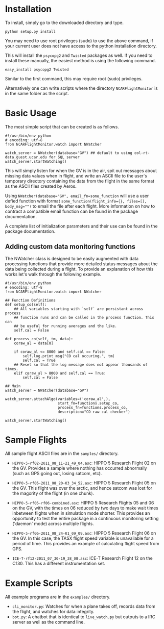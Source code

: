 Installation
============

To install, simply go to the downloaded directory and type.

    python setup.py install

You may need to use root privileges (sudo) to use the above command, if your
current user does not have access to the python installation directory.

This will install the `psycopg2` and `Twisted` packages as well. If you need
to install these manually, the easiest method is using the following command.

    easy_install psycopg2 Twisted

Similar to the first command, this may require root (sudo) privileges.

Alternatively one can write scripts where the directory `NCARFlightMonitor` is
in the same folder as the script.


Basic Usage
===========

The most simple script that can be created is as follows.

    #!/usr/bin/env python
    # encoding: utf-8
    from NCARFlightMonitor.watch import NWatcher

    watch_server = NWatcher(database="GV") ## default to using eol-rt-data.guest.ucar.edu for SQL server
    watch_server.startWatching()

This will simply listen for when the GV is in the air, spit out messages about
missing data values when in flight, and write an ASCII file to the user's
temporary directory containing the data from the flight in the same format as
the ASCII files created by Aeros.

Using `NWatcher(database="GV", email_fn=some_function` will use a user defied
function with format `some_function(flight_info={}, files=[], body_msg="")`
to email the file after each flight. More information on how to contract a
compatible email function can be found in the package documentation.

A complete list of initialization parameters and their use can be found in the package documentation.


Adding custom data monitoring functions
---------------------------------------

The NWatcher class is designed to be easily augmented with data processing functions that provide more detailed status messages about the data being collected during a flight. To provide an explanation of how this works let's walk through the following example.

    #!/usr/bin/env python
    # encoding: utf-8
    from NCARFlightMonitor.watch import NWatcher

    ## Function Definitions
    def setup_co(self):
        ## All variables starting with `self` are persistant across process
        ## function runs and can be called in the process function. This can
        ## be useful for running averages and the like.
        self.cal = False

    def process_co(self, tm, data):
        coraw_al = data[0]

        if coraw_al <= 8000 and self.cal == False:
            self.log.print_msg("CO cal occuring.", tm)
            self.cal = True
        ## Reset so that the log message does not appear thousands of times.
        elif coraw_al > 8000 and self.cal == True:
            self.cal = False

    ## Main
    watch_server = NWatcher(database="GV")

    watch_server.attachAlgo(variables=('coraw_al',),
                            start_fn=functions.setup_co,
                            process_fn=functions.process_co,
                            description="CO raw cal checker")

    watch_server.startWatching()


Sample Flights
==============

All sample flight ASCII files are in the `samples/` directory.


- `HIPPO-5-rf02-2011_08_11-21_49_04.asc`: HIPPO 5 Research Flight 02 on the
  GV. Provides a sample where nothing has occurred abnormally (such as GPS
  going out, losing satcom, etc).

- `HIPPO-5-rf05-2011_08_20-03_34_52.asc`: HIPPO 5 Research Flight 05 on the
  GV. This flight was over the arctic, and hence satcom was lost for the
  magority of the flight (in one chunk).

- `HIPPO-5-rf05-rf06-combined.asc`: HIPPO 5 Research Flights 05 and 06 on the
  GV, with the times on 06 reduced by two days to make wait times inbetween
  flights when in simulation mode shorter. This provides an opportunity to
  test the entire package in a continuous monitoring setting ('daemon' mode)
  across multiple flights.

- `HIPPO-5-rf06-2011_08_24-01_09_09.asc`: HIPPO 5 Research Flight 06 on the
  GV. In this case, the TASX flight speed variable is unavailable for a period
  of time. This provides an example of calculating flight speed from GPS.

- `ICE-T-rf12-2011_07_30-19_38_00.asc`: ICE-T Research Flight 12 on the C130.
  This has a different instrumentation set.


Example Scripts
===============

All example programs are in the `examples/` directory.


- `cli_monitor.py`: Watches for when a plane takes off, records data
  from the flight, and watches for data integrity.
- `bot.py`: A chatbot that is identical to `live_watch.py` but outputs
  to a IRC server as well as the command line.

